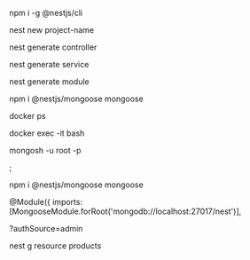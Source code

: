 npm i -g @nestjs/cli

nest new project-name

nest generate controller <name>

nest generate service <name>

nest generate module <name>

npm i @nestjs/mongoose mongoose

docker ps

docker exec -it <names docker> bash

mongosh -u root -p

<password>;

npm i @nestjs/mongoose mongoose

@Module({
imports: [MongooseModule.forRoot('mongodb://localhost:27017/nest')],

?authSource=admin

nest g resource products
